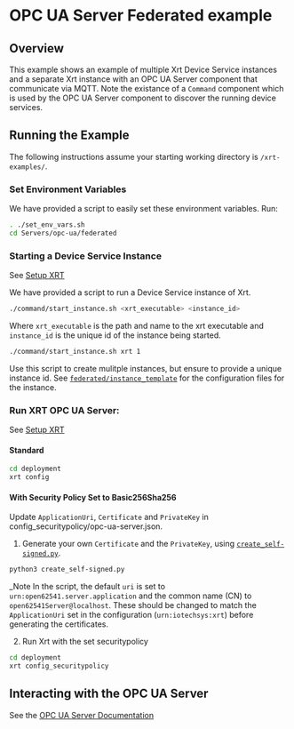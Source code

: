 # OPC UA Server Federated example

## Overview

This example shows an example of multiple Xrt Device Service instances and a separate Xrt instance with an OPC UA Server component that communicate via MQTT. Note the existance of a `Command` component which is used by the OPC UA Server component to discover the running device services.

## Running the Example

The following instructions assume your starting working directory is `/xrt-examples/`.

### **Set Environment Variables**

We have provided a script to easily set these environment variables. Run:

```bash
. ./set_env_vars.sh
cd Servers/opc-ua/federated
```

### **Starting a Device Service Instance**

See [Setup XRT](../../DeviceServices/interactive-walkthrough/setup-xrt.md)

We have provided a script to run a Device Service instance of Xrt.

```bash
./command/start_instance.sh <xrt_executable> <instance_id>
```

Where `xrt_executable` is the path and name to the xrt executable and `instance_id` is the unique id of the instance being started.

```bash
./command/start_instance.sh xrt 1
```

Use this script to create mulitple instances, but ensure to provide a unique instance id.
See [`federated/instance_template`](./instance_template/) for the configuration files for the instance.

### **Run XRT OPC UA Server:**

See [Setup XRT](../../DeviceServices/interactive-walkthrough/setup-xrt.md)

#### Standard

```bash
cd deployment
xrt config
```

#### With Security Policy Set to Basic256Sha256

Update `ApplicationUri`, `Certificate` and `PrivateKey` in config_securitypolicy/opc-ua-server.json.

1. Generate your own `Certificate` and the `PrivateKey`, using [`create_self-signed.py`](https://github.com/open62541/open62541/tree/master/tools/certs).

```bash
python3 create_self-signed.py
```

_Note In the script, the default `uri` is set to `urn:open62541.server.application` and the common name (CN) to `open62541Server@localhost`. These should be changed to match the `ApplicationUri` set in the configuration (`urn:iotechsys:xrt`) before generating the certificates.

2. Run Xrt with the set securitypolicy

```bash
cd deployment
xrt config_securitypolicy
```

## Interacting with the OPC UA Server

See the [OPC UA Server Documentation](https://docs.iotechsys.com/edge-xrt22/server-components/opc-ua-server-component.html)
